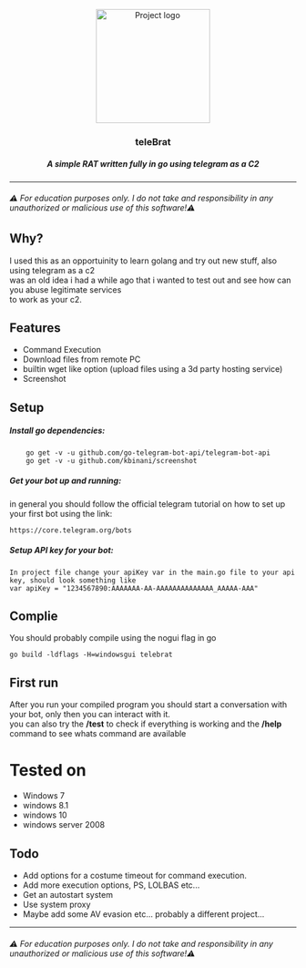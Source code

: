 <p align="center">
 <img width=200px height=200px src="https://upload.wikimedia.org/wikipedia/commons/thumb/8/82/Telegram_logo.svg/480px-Telegram_logo.svg.png" alt="Project logo"></a>
 <h3 align="center">teleBrat</h3>
 <h5 align="center">A simple RAT written fully in go using telegram as a C2</h3>
</p>

---


###### *⚠️ For education purposes only. I do not take and responsibility in any unauthorized or malicious use of this software!*⚠️


## Why?
I used this as an opportuinity to learn golang and try out new stuff, also using telegram as a c2<br>
was an old idea i had a while ago that i wanted to test out and see how can you abuse legitimate services<br>
to work as your c2.
## Features
* Command Execution
* Download files from remote PC
* builtin wget like option (upload files using a 3d party hosting service)
* Screenshot


## Setup

##### Install go dependencies:

```
    go get -v -u github.com/go-telegram-bot-api/telegram-bot-api
    go get -v -u github.com/kbinani/screenshot
```

##### Get your bot up and running:
in general you should follow the official telegram tutorial on how to set up your first bot using the link:
```
https://core.telegram.org/bots
```
##### Setup API key for your bot:
```
In project file change your apiKey var in the main.go file to your api key, should look something like
var apiKey = "1234567890:AAAAAAA-AA-AAAAAAAAAAAAAA_AAAAA-AAA"
```

## Complie
You should probably compile using the nogui flag in go
```
go build -ldflags -H=windowsgui telebrat
```

## First run
After you run your compiled program you should start a conversation with your bot, only then you can interact with it.<br>
you can also try the <b>/test</b> to check if everything is working and the <b>/help</b> command to see whats command are available

# Tested on
* Windows 7
* windows 8.1
* windows 10
* windows server 2008
## Todo
* Add options for a costume timeout for command execution. 
* Add more execution options, PS, LOLBAS etc...
* Get an autostart system
* Use system proxy
* Maybe add some AV evasion etc... probably a different project...
---


###### *⚠️ For education purposes only. I do not take and responsibility in any unauthorized or malicious use of this software!*⚠️